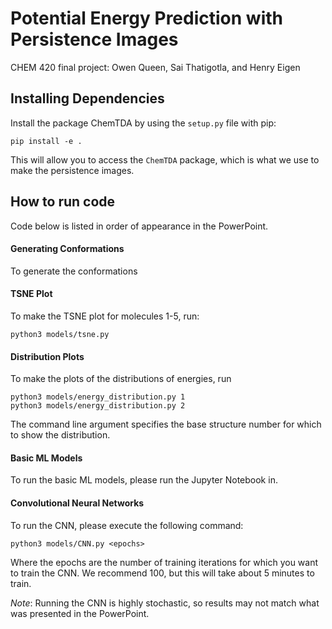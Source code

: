 # Potential Energy Prediction with Persistence Images
CHEM 420 final project: Owen Queen, Sai Thatigotla, and Henry Eigen

## Installing Dependencies
Install the package ChemTDA by using the `setup.py` file with pip:

```pip install -e .```

This will allow you to access the `ChemTDA` package, which is what we use to make the persistence images.

## How to run code
Code below is listed in order of appearance in the PowerPoint.

#### Generating Conformations
To generate the conformations 

#### TSNE Plot
To make the TSNE plot for molecules 1-5, run:
```
python3 models/tsne.py
```

#### Distribution Plots
To make the plots of the distributions of energies, run
```
python3 models/energy_distribution.py 1
python3 models/energy_distribution.py 2
```
The command line argument specifies the base structure number for which to show the distribution.

#### Basic ML Models
To run the basic ML models, please run the Jupyter Notebook in.

#### Convolutional Neural Networks
To run the CNN, please execute the following command:
```
python3 models/CNN.py <epochs>
```
Where the epochs are the number of training iterations for which you want to train the CNN. We recommend 100, but this will take about 5 minutes to train.

*Note*: Running the CNN is highly stochastic, so results may not match what was presented in the PowerPoint.  
